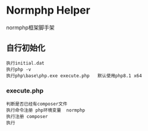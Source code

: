 # Normphp Helper

normphp框架脚手架
## 自行初始化
    执行initial.dat
    执行php -v
    执行php\base\php.exe execute.php   默认使用php8.1 x64
### execute.php
    判断是否已经有composer文件
    执行命令注册 php环境变量  normphp
    执行注册 composer
    执行